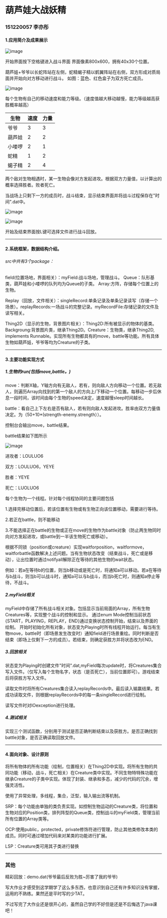 # 葫芦娃大战妖精
### 151220057  李亦彤
#### 1.应用简介及成果展示

![image](https://github.com/GasEunaM/myhomework/blob/master/Huluwa/ScreenShot/%E5%B1%8F%E5%B9%95%E5%BF%AB%E7%85%A7%202018-01-05%20%E4%B8%8B%E5%8D%883.29.39.png)

开始界面按下空格键进入战斗界面
界面像素800x600，拥有40x30个位置。

葫芦娃+爷爷以长蛇阵站在左侧，蛇精蝎子精以鹤翼阵站在右侧，双方形成对质局面并开始向对方移动进行战斗。
如图：蓝色、红色盒子为双方死亡成员。

![image](https://github.com/GasEunaM/myhomework/blob/master/Huluwa/ScreenShot/%E5%B1%8F%E5%B9%95%E5%BF%AB%E7%85%A7%202018-01-05%20%E4%B8%8B%E5%8D%883.29.56.png)

每个生物有自己的移动速度和能力等级。（速度值越大移动越慢，能力等级越高获胜概率越高）



生物|速度 | 力量
---|---|---
爷爷| 3|3
葫芦娃|2|2
小喽啰|2|1
蛇精|1|2
蝎子精|2|4



两个敌对生物相遇时，某一生物会像对方发起进攻。根据双方力量值，以计算出的概率选择胜者。败者死亡。

当战场上只剩下一方的成员时，战斗结束，显示结束界面并将战斗过程保存在"时间".dat中。

![image](https://github.com/GasEunaM/myhomework/blob/master/Huluwa/ScreenShot/%E5%B1%8F%E5%B9%95%E5%BF%AB%E7%85%A7%202018-01-05%20%E4%B8%8B%E5%8D%883.28.19.png)

![image](https://github.com/GasEunaM/myhomework/blob/master/Huluwa/ScreenShot/%E5%B1%8F%E5%B9%95%E5%BF%AB%E7%85%A7%202018-01-05%20%E4%B8%8B%E5%8D%883.31.24.png)

开始及结束界面按L键可选择文件进行战斗回放。

---

#### 2.系统框架，数据结构介绍。

###### src中共有3个package：

 field(位置场地，界面相关）：myField:战斗场地，管理战斗。
 Queue：队形基类，葫芦娃和小喽啰的队列均为Queue的子类。
 Array:方阵，存储每个位置上的生物。
 
 Replay（回放，文件相关）：singleRecord:单条记录及单条记录读写（存储一个场景）。replayRecords:一场战斗的完整记录。myRecordFile:存储记录的文件及读写相关。
 
 Thing2D（显示的生物，背景图片相关）：Thing2D:所有被显示的物体的基类。Backgroung:背景图片类，继承Thing2D。Creature：生物类，继承Thing2D, implements Runnable。实现所有生物都具有的move，battle等功能。所有具体生物如葫芦娃，爷爷等均为Creature的子类。
 

---

####  3.主要功能实现方式
##### 1.生物的run(包括move,battle。)
move：判断X轴，Y轴方向有无敌人，若有，则向敌人方向移动一个位置。若无敌人，则遍历Array向找到的第一个敌人的方向上/下移动一个位置。每移动一步后休息一段时间，该时间由每个生物的speed决定，速度越慢sleep时间越长。

battle：看自己上下左右是否有敌人，若有则向敌人发起进攻。胜率由双方力量值决定。为（50+10*(strength-enemy.strength））。

控制台会输出move，battle结果。


battle结果如下图所示

![image](https://github.com/GasEunaM/myhomework/blob/master/Huluwa/ScreenShot/%E5%B1%8F%E5%B9%95%E5%BF%AB%E7%85%A7%202018-01-05%20%E4%B8%8B%E5%8D%883.40.49.png)


进攻者：LOULUO6

双方：LOULUO6，YEYE

胜者：YEYE

死亡：LUOLUO6

每个生物为一个线程。针对每个线程协同的主要问题包括

1.选择完移动位置后，若该位置有生物或有生物正向该位置移动，需要进行等待。

2.若正在battle，则不能移动

3.不能选择正在battle的生物或正在move的生物作为battle对象（防止两生物同时向对方发起进攻，或battle到一半该生物死亡或移动）。

根据不同锁（position或creature）实现waitforposition，waitformove，waitforbattle函数解决上述问题。当有生物状态改变（结束战斗，死亡或是移动），让出位置时通过notifyall解除正在等待的其他生物的wait状态。

例如：若a在等待b的位置，则当b移动或是死亡时，将通知a可以移动。若a在等待与b战斗，则当b可以战斗时，通知a可以与b战斗，而当b死亡时，则通知a停止等待，不战斗。
 
##### 2.myField相关
myField中存储了所有战斗相关对象。包括显示当前局面的Array，所有生物Creatures等，实现整个战斗的控制和显示。
通过enum Mode控制当前状态{START，PLAYING，REPLAY，END}通过变换状态控制开始，结束以及界面的绘制。
开始时初始化所有对象，状态变为Playing时所有线程开始运行。每当有生物move，battle时（即场景发生改变时）通知field进行场景重绘。同时判断是否结束（即场上仅剩下一方的成员）。若结束，则确定获胜方并将状态改为END。

##### 3.回放相关
状态变为Playing时创建文件"时间".dat,myField每次update时，将Creatures集合写入文件。（仅写入每个生物名字，状态（是否死亡），当前位置即可）。游戏结束后将获胜方写入文件。

读取文件时将所有Creatures集合读入replayRecords中。最后读入输赢结果。若成功读取文件，则根据replayRecords中的每一条singleRecord进行绘制。

读写文件时对IOexception进行处理。
##### 4.测试相关
实现三个测试函数，分别用于测试是否正确判断结束以及获胜方。是否正确找到battle对象，是否正确读取回放文件。
 

---

####  4.面向对象、设计原则
将所有物体的所有功能（绘制，位置相关）在Thing2D中实现。将所有生物的共同功能（移动，战斗，死亡相关）在Creature类中实现。不同生物特特殊功能在继承Creature的子类中实现。体现了封装、继承和多态，减少的代码的冗余，增强灵活性。

使用了异常处理，多线程，集合，泛型，输入输出流等机制。

SRP：每个功能由单独的类负责实现。如控制生物运动的Creature类，将位置和生物对应的Position类，排列阵型的Queue类，控制战斗的myField类，管理当前所有位置的Array类等。

OCP:使用public，protected，private修饰符进行管理，防止其他类修改本类的成员。同时可通过增加代码来对某类的功能进行扩展。

LSP：Creature类可用其子类进行替换

---
### 其他
精彩回放：demo.dat(爷爷最后反败为胜~厉害了我的爷爷)

写大作业才感受到这学期学了这么多东西，也意识到自己还有许多知识没有掌握，运用的不熟练。果然还是平时写的少TAT。

不过写完了大作业还是很开心的，虽然自己学的不好但是还是不后悔选了java课吧！

